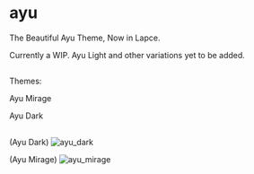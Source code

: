 # ayu

The Beautiful Ayu Theme, Now in Lapce. 

Currently a WIP. Ayu Light and other variations yet to be added.

##

Themes:

Ayu Mirage

Ayu Dark

##

(Ayu Dark)
![ayu_dark](https://user-images.githubusercontent.com/77523903/207486764-8c48bb38-aeba-4bd0-ae25-99bcf1223d39.png)

(Ayu Mirage)
![ayu_mirage](https://user-images.githubusercontent.com/77523903/207487162-41613760-2c12-4d16-b01e-4319d4fe2892.png)

